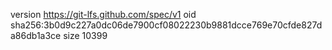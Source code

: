 version https://git-lfs.github.com/spec/v1
oid sha256:3b0d9c227a0dc06de7900cf08022230b9881dcce769e70cfde827da86db1a3ce
size 10399
